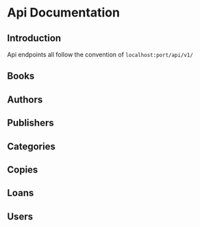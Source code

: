 # Api Documentation
## Introduction
Api endpoints all follow the convention of `localhost:port/api/v1/`

## Books
## Authors
## Publishers
## Categories
## Copies
## Loans
## Users







